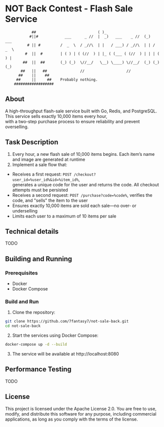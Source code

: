 # NOT Back Contest - Flash Sale Service

```text
            ##                            ( )_
           #||#            ___      _ //  |  _)   ___    _ //  (_)   ___
          # || #         /  _  \  / _//\  | |   / ___) / _//\  | | /  _  \
         #  ||  #        | ( ) | ( (//  ) | |_ ( (___ ( (//  ) | | | ( ) |
        ##  ||  ##       (_) (_)  \//__/   \__) \____) \//__/  (_) (_) (_)
       ##   ||   ##               //                   //                 
      ##    ||    ##                    
     ##     ||     ##    Probably nothing.             
    ##################   
```

## About

A high-throughput flash-sale service built with Go, Redis, and PostgreSQL.<br>
This service sells exactly 10,000 items every hour, <br>
with a two-step purchase process to ensure reliability and prevent overselling.

## Task Description

1. Every hour, a new flash sale of 10,000 items begins. Each item’s name and image are generated at runtime
2. Implement a sale flow that:

- Receives a first request: `POST /checkout?user_id=%user_id%&id=%item_id%`,<br> generates a unique code for the user
  and returns the code. All checkout attempts must be persisted
- Receives a second request: `POST /purchase?code=%code%`, verifies the code, and "sells" the item to the user
- Ensures exactly 10,000 items are sold each sale—no over‑ or underselling
- Limits each user to a maximum of 10 items per sale

## Technical details

TODO

## Building and Running

### Prerequisites

- Docker
- Docker Compose

### Build and Run

1. Clone the repository:

```bash
git clone https://github.com/7fantasy7/not-sale-back.git
cd not-sale-back
```

2. Start the services using Docker Compose:

```bash
docker-compose up -d --build
```

3. The service will be available at http://localhost:8080

## Performance Testing

TODO

## License

This project is licensed under the Apache License 2.0.
You are free to use, modify, and distribute this software for any purpose, including commercial applications, as long as
you comply with the terms of the license.